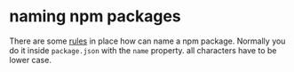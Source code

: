 # naming npm packages

There are some [rules](1) in place how can name a npm package.
Normally you do it inside `package.json` with the `name` property.
all characters have to be lower case.

[1]: https://github.com/npm/validate-npm-package-name#naming-rules
